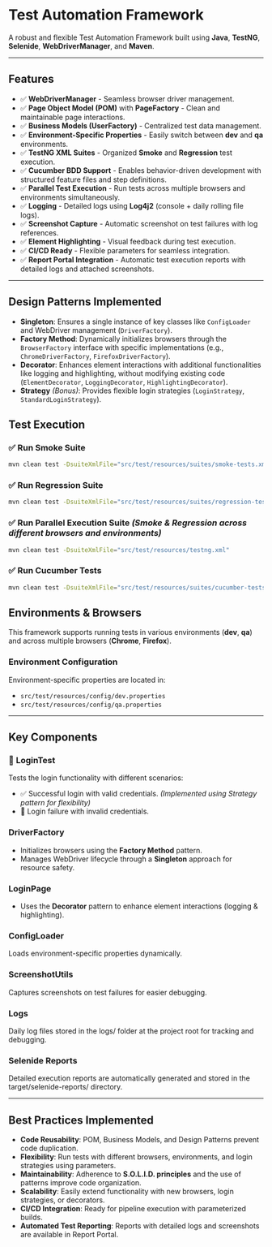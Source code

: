 # **Test Automation Framework**
A robust and flexible Test Automation Framework built using **Java**, **TestNG**, **Selenide**, **WebDriverManager**, and **Maven**.

---

## **Features**

- ✅ **WebDriverManager** - Seamless browser driver management.  
- ✅ **Page Object Model (POM)** with **PageFactory** - Clean and maintainable page interactions.  
- ✅ **Business Models (UserFactory)** - Centralized test data management.  
- ✅ **Environment-Specific Properties** - Easily switch between **dev** and **qa** environments.  
- ✅ **TestNG XML Suites** - Organized **Smoke** and **Regression** test execution.
- ✅ **Cucumber BDD Support** - Enables behavior-driven development with structured feature files and step definitions.
- ✅ **Parallel Test Execution** - Run tests across multiple browsers and environments simultaneously.  
- ✅ **Logging** - Detailed logs using **Log4j2** (console + daily rolling file logs).  
- ✅ **Screenshot Capture** - Automatic screenshot on test failures with log references.  
- ✅ **Element Highlighting** - Visual feedback during test execution.  
- ✅ **CI/CD Ready** - Flexible parameters for seamless integration.
- ✅ **Report Portal Integration** - Automatic test execution reports with detailed logs and attached screenshots.

---

## **Design Patterns Implemented**

- **Singleton**: Ensures a single instance of key classes like `ConfigLoader` and WebDriver management (`DriverFactory`).
- **Factory Method**: Dynamically initializes browsers through the `BrowserFactory` interface with specific implementations (e.g., `ChromeDriverFactory`, `FirefoxDriverFactory`).
- **Decorator**: Enhances element interactions with additional functionalities like logging and highlighting, without modifying existing code (`ElementDecorator`, `LoggingDecorator`, `HighlightingDecorator`).
- **Strategy** *(Bonus)*: Provides flexible login strategies (`LoginStrategy`, `StandardLoginStrategy`).


## **Test Execution**

### ✅ Run **Smoke Suite**
```bash
mvn clean test -DsuiteXmlFile="src/test/resources/suites/smoke-tests.xml"
```

### ✅ Run **Regression Suite**
```bash
mvn clean test -DsuiteXmlFile="src/test/resources/suites/regression-tests.xml"
```

### ✅ Run **Parallel Execution Suite** *(Smoke & Regression across different browsers and environments)*
```bash
mvn clean test -DsuiteXmlFile="src/test/resources/testng.xml"
```

### ✅ Run **Cucumber Tests**
```bash
mvn clean test -DsuiteXmlFile="src/test/resources/suites/cucumber-tests.xml"
```

## **Environments & Browsers**

This framework supports running tests in various environments (**dev**, **qa**) and across multiple browsers (**Chrome**, **Firefox**).

### **Environment Configuration**
Environment-specific properties are located in:
- `src/test/resources/config/dev.properties`
- `src/test/resources/config/qa.properties`

---

## **Key Components**

### 🧩 **LoginTest**
Tests the login functionality with different scenarios:
- ✅ Successful login with valid credentials. *(Implemented using Strategy pattern for flexibility)*  
- 🚫 Login failure with invalid credentials.   

### **DriverFactory**
- Initializes browsers using the **Factory Method** pattern.  
- Manages WebDriver lifecycle through a **Singleton** approach for resource safety.

### **LoginPage**
- Uses the **Decorator** pattern to enhance element interactions (logging & highlighting).

###  **ConfigLoader**
Loads environment-specific properties dynamically.

###  **ScreenshotUtils**
Captures screenshots on test failures for easier debugging.

###  **Logs**
Daily log files stored in the logs/ folder at the project root for tracking and debugging.

###  **Selenide Reports**
Detailed execution reports are automatically generated and stored in the target/selenide-reports/ directory.

---

## **Best Practices Implemented**

- **Code Reusability**: POM, Business Models, and Design Patterns prevent code duplication.  
- **Flexibility**: Run tests with different browsers, environments, and login strategies using parameters.  
- **Maintainability**: Adherence to **S.O.L.I.D. principles** and the use of patterns improve code organization.  
- **Scalability**: Easily extend functionality with new browsers, login strategies, or decorators.  
- **CI/CD Integration**: Ready for pipeline execution with parameterized builds.
- **Automated Test Reporting**: Reports with detailed logs and screenshots are available in Report Portal.
